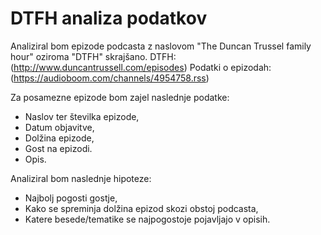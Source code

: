 # DTFH analiza podatkov

Analiziral bom epizode podcasta z naslovom "The Duncan Trussel family hour" oziroma "DTFH" skrajšano.
DTFH: (http://www.duncantrussell.com/episodes)
Podatki o epizodah: (https://audioboom.com/channels/4954758.rss)

Za posamezne epizode bom zajel naslednje podatke:
* Naslov ter številka epizode,
* Datum objavitve,
* Dolžina epizode,
* Gost na epizodi.
* Opis.

Analiziral bom naslednje hipoteze:
* Najbolj pogosti gostje,
* Kako se spreminja dolžina epizod skozi obstoj podcasta,
* Katere besede/tematike se najpogostoje pojavljajo v opisih.